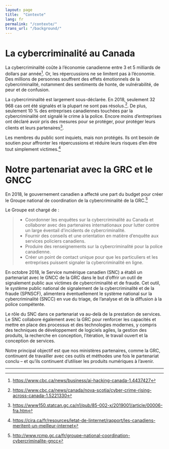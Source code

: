 ```yaml
---
layout: page
title:  "Contexte"
lang: fr
permalink: "/contexte/"
trans_url: "/background/"
---
```


# La cybercriminalité au Canada

La cybercriminalité coûte à l’économie canadienne entre 3 et 5 milliards de dollars par année[^couts]. Or, les répercussions ne se limitent pas à l’économie. Des millions de personnes souffrent des effets émotionnels de la cybercriminalité, notamment des sentiments de honte, de vulnérabilité, de peur et de confusion.

La cybercriminalité est largement sous-déclarée. En 2018, seulement 32 968 cas ont été signalés et la plupart ne sont pas résolus.[^cybercrimes]. De plus, seulement 10 % des entreprises canadiennes touchées par la cybercriminalité ont signalé le crime à la police.
 Encore moins d’entreprises ont déclaré avoir pris des mesures pour se protéger, pour protéger leurs clients et leurs partenaires[^statscan].

Les membres du public sont inquiets, mais non protégés. Ils ont besoin de soutien pour affronter les répercussions et réduire leurs risques d’en être tout simplement victimes.[^canadiens]

# Notre partenariat avec la GRC et le GNCC

En 2018, le gouvernement canadien a affecté une part du budget pour créer le Groupe national de coordination de la cybercriminalité de la GRC.[^GNCC] 

Le Groupe est chargé de :
 > * Coordonner les enquêtes sur la cybercriminalité au Canada et collaborer avec des partenaires internationaux pour lutter contre un large éventail d’incidents de cybercriminalité.
 > * Fournir des conseils et une orientation en matière d’enquête aux services policiers canadiens.
 > * Produire des renseignements sur la cybercriminalité pour la police canadienne.
 > * Créer un point de contact unique pour que les particuliers et les entreprises puissent signaler la cybercriminalité en ligne.

En octobre 2018, le Service numérique canadien (SNC) a établi un partenariat avec le GNCC de la GRC dans le but d’offrir un outil de signalement public aux victimes de cybercriminalité et de fraude. Cet outil, le système public national de signalement de la cybercriminalité et de la fraude (SPNSCF), alimentera éventuellement le système national sur la cybercriminalité (SNCC) en vue du triage, de l’analyse et de la diffusion à la police compétente. 

Le rôle du SNC dans ce partenariat va au-delà de la prestation de services. Le SNC collabore également avec la GRC pour renforcer les capacités et mettre en place des processus et des technologies modernes, y compris des techniques de développement de logiciels agiles, la gestion des produits, la recherche en conception, l’itération, le travail ouvert et la conception de services. 

Notre principal objectif est que nos ministères partenaires, comme la GRC, continuent de travailler avec ces outils et méthodes une fois le partenariat conclu – et qu’ils continuent d’utiliser les produits numériques à l’avenir.

---
[^couts]: https://www.cbc.ca/news/business/ai-hacking-canada-1.4437427
[^cybercrimes]: https://www.cbc.ca/news/canada/nova-scotia/cyber-crime-rising-across-canada-1.5221330
[^statscan]: https://www150.statcan.gc.ca/n1/pub/85-002-x/2019001/article/00006-fra.htm
[^canadiens]: https://cira.ca/fr/resources/letat-de-linternet/rapport/les-canadiens-meritent-un-meilleur-internet
[^GNCC]: http://www.rcmp.gc.ca/fr/groupe-national-coordination-cybercriminalite-gncc
